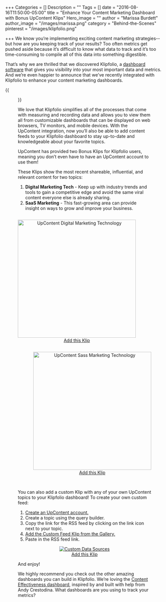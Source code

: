 +++
Categories = []
Description = ""
Tags = []
date = "2016-08-16T11:50:00-05:00"
title = "Enhance Your Content Marketing Dashboard with Bonus UpContent Klips"
Hero_image = ""
author = "Marissa Burdett"
author_image = "/images/marissa.png"
category = "Behind-the-Scenes"
pinterest = "/images/klipfolio.png"

+++
We know you’re implementing exciting content marketing strategies--but how are you keeping track of your results? Too often metrics get pushed aside because it’s difficult to know what data to track and it’s too time-consuming to compile all of this data into something digestible.

That’s why we are thrilled that we discovered Klipfolio, a [dashboard software](http://www.klipfolio.com/) that gives you visibility into your most important data and metrics. And we’re even happier to announce that we’ve recently integrated with Klipfolio to enhance your content marketing dashboards.

{{<figure src="/images/content-dashboard-laptop.jpg" title="" alt="Klipfolio Content Dashboard" caption-top="false">}}

We love that Klipfolio simplifies all of the processes that come with measuring and recording data and allows you to view them all from customizable dashboards that can be displayed on web browsers, TV monitors, and mobile devices. With the UpContent integration, now you’ll also be able to add content feeds to your Klipfolio dashboard to stay up-to-date and knowledgeable about your favorite topics.

UpContent has provided two Bonus Klips for Klipfolio users, meaning you don’t even have to have an UpContent account to use them!

These Klips show the most recent shareable, influential, and relevant content for two topics:

1. **Digital Marketing Tech** - Keep up with industry trends and tools to gain a competitive edge and avoid the same viral content everyone else is already sharing.
2. **SaaS Marketing** - This fast-growing area can provide insight on ways to grow and improve your business.



<p  style="float:left; text-align: center;"><a href="https://app.klipfolio.com/dashboard?template=37f4b58b6fb24b9da9a022216809358b"><img src="/images/upcontent-digital-marketing-tech.png" title="" alt="UpContent Digital Marketing Technology" width="375"><br>Add this Klip</a></p>

<p  style="float:right; text-align: center;"><a href="https://app.klipfolio.com/dashboard?template=0eb5695ca1025d1fb5bdadef20ca2f27"><img src="/images/upcontent-saas-marketing.png" title="" alt="UpContent Sass Marketing Technology" width="375"><br>Add this Klip</a></p>

<p style="clear: both;">&nbsp;</p>

You can also add a custom Klip with any of your own UpContent topics to your Klipfolio dashboard! To create your own custom feed:

1. [Create an UpContent account.](http://upcontent.com/signup)
2. Create a topic using the query builder.
3. Copy the link for the RSS feed by clicking on the link icon next to your topic.
4. [Add the Custom Feed Klip from the Gallery.](https://app.klipfolio.com/dashboard?template=740cfe6ddb707c824ec0bb4cbea4ab69)
5. Paste in the RSS feed link.

<p style="text-align:Center;"><a href="https://app.klipfolio.com/dashboard?template=740cfe6ddb707c824ec0bb4cbea4ab69"><img src="/images/source-settings.png" title="" alt="Custom Data Sources"><br>Add this Klip</a></p>

And enjoy!

We highly recommend you check out the other amazing dashboards you can build in Klipfolio. We’re loving the [Content Effectiveness dashboard](https://app.klipfolio.com/published/3fdff8ff435fba761c4d8721642630c8/content-marketing-dashboard), inspired by and built with help from Andy Crestodina. What dashboards are you using to track your metrics?
